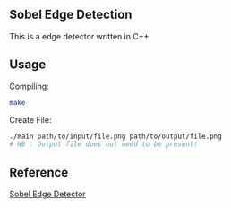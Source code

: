 ## Sobel Edge Detection

This is a edge detector written in C++

## Usage

Compiling:

~~~bash
make
~~~

Create File:

~~~bash
./main path/to/input/file.png path/to/output/file.png
# NB : Output file does not need to be present!
~~~

## Reference

[Sobel Edge Detector](http://homepages.inf.ed.ac.uk/rbf/HIPR2/sobel.htm)
